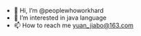 - 👋 Hi, I’m @peoplewhoworkhard
- 👀 I’m interested in java language
- 📫 How to reach me yuan_jiabo@163.com
